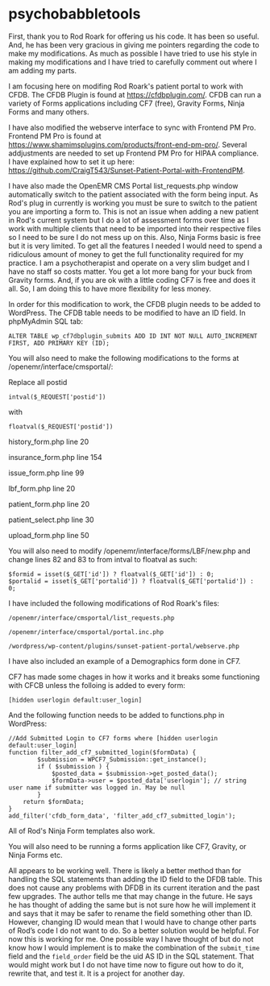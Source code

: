 # psychobabbletools
First, thank you to Rod Roark for offering us his code.  It has been so useful.  And, he has been very gracious in giving me pointers regarding the code to make my modifications.  As much as possible I have tried to use his style in making my modifications and I have tried to carefully comment out where I am adding my parts.

I am focusing here on modifing Rod Roark's patient portal to work with CFDB. The CFDB Plugin is found at https://cfdbplugin.com/. CFDB can run a variety of Forms applications including CF7 (free), Gravity Forms, Ninja Forms and many others.  

I have also modified the webserve interface to sync with Frontend PM Pro.  Frontend PM Pro is found at https://www.shamimsplugins.com/products/front-end-pm-pro/. Several addjustments are needed to set up Frontend PM Pro for HIPAA compliance.  I have explained how to set it up here: https://github.com/CraigT543/Sunset-Patient-Portal-with-FrontendPM.

I have also made the OpenEMR CMS Portal list_requests.php window automatically switch to the patient associated with the form being input. As Rod's plug in currently is working you must be sure to switch to the patient you are importing a form to.  This is not an issue when adding a new patient in Rod's current system but I do a lot of assessment forms over time as I work with multiple clients that need to be imported into their respective files so I need to be sure I do not mess up on this.  Also, Ninja Forms basic is free but it is very limited.  To get all the features I needed I would need to spend a ridiculous amount of money to get the full functionality required for my practice.  I am a psychotherapist and operate on a very slim budget and I have no staff so costs matter.  You get a lot more bang for your buck from Gravity forms.  And, if you are ok with a little coding CF7 is free and does it all.  So, I am doing this to have more flexibility for less money.

In order for this modification to work, the CFDB plugin needs to be added to WordPress.  The CFDB table needs to be modified to have an ID field. In phpMyAdmin SQL tab:

    ALTER TABLE wp_cf7dbplugin_submits ADD ID INT NOT NULL AUTO_INCREMENT FIRST, ADD PRIMARY KEY (ID);
    
    
You will also need to make the following modifications to the forms at /openemr/interface/cmsportal/:

 Replace all postid 

	intval($_REQUEST['postid'])

 with 

	floatval($_REQUEST['postid'])

history_form.php line 20

insurance_form.php line 154

issue_form.php line 99

lbf_form.php line 20

patient_form.php line 20

patient_select.php line 30

upload_form.php line 50

You will also need to modify /openemr/interface/forms/LBF/new.php and change lines 82 and 83 to from intval to floatval as such:

    $formid = isset($_GET['id']) ? floatval($_GET['id']) : 0;
    $portalid = isset($_GET['portalid']) ? floatval($_GET['portalid']) : 0;


I have included the following modifications of Rod Roark's files:

    /openemr/interface/cmsportal/list_requests.php

    /openemr/interface/cmsportal/portal.inc.php

    /wordpress/wp-content/plugins/sunset-patient-portal/webserve.php

I have also included an example of a Demographics form done in CF7.  

CF7 has made some chages in how it works and it breaks some functioning with CFCB unless the folloing is added to every form:

    [hidden userlogin default:user_login]
	
And the following function needs to be added to functions.php in WordPress:

	//Add Submitted Login to CF7 forms where [hidden userlogin default:user_login]
	function filter_add_cf7_submitted_login($formData) {
			$submission = WPCF7_Submission::get_instance();
			if ( $submission ) {
				$posted_data = $submission->get_posted_data();
				$formData->user = $posted_data['userlogin']; // string user name if submitter was logged in. May be null
			}
		return $formData;
	}
	add_filter('cfdb_form_data', 'filter_add_cf7_submitted_login');		


All of Rod's Ninja Form templates also work.

You will also need to be running a forms application like CF7, Gravity, or Ninja Forms etc.

All appears to be working well. There is likely a better method than for handling the SQL statements than adding the ID field to the DFDB table. This does not cause any problems with DFDB in its current iteration and the past few upgrades.  The author tells me that may change in the future.  He says he has thought of adding the same but is not sure how he will implement it and says that it may be safer to rename the field something other than ID.  However, changing ID would mean that I would have to change other parts of Rod’s code I do not want to do.  So a better solution would be helpful.  For now this is working for me.  One possible way I have thought of but do not know how I would implement is to  make the combination of the `submit_time` field and the `field_order` field be the uid AS ID in the SQL statement.  That would might work but I do not have time now to figure out how to do it, rewrite that, and test it.  It is a project for another day.  
